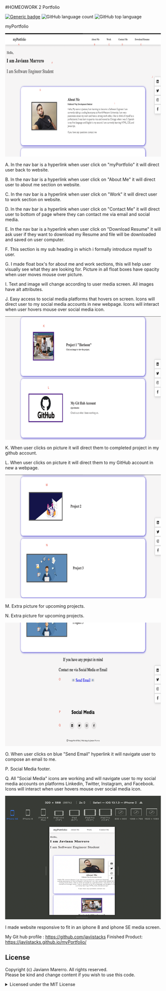 #HOMEOWORK 2 Portfolio

[![Generic badge](https://img.shields.io/badge/license-MIT-<COLOR>.svg)](#license)
![GitHub language count](https://img.shields.io/github/languages/count/javiistacks/myPortfolio)
![GitHub top language](https://img.shields.io/github/languages/top/javiistacks/myPortfolio)




myPortfolio

<img src="./assets/images/readme1.png" width="550" height="400" >

A. In the nav bar is a hyperlink when user click on "myPortfolio" it will direct user back to website.

B. In the nav bar is a hyperlink when user click on "About Me" it will direct user to about me section on website.

C. In the nav bar is a hyperlink when user click on "Work" it will direct user to work section on website.

D. In the nav bar is a hyperlink when user click on "Contact Me" it will direct user to bottom of page where they can contact me via email and social media.

E. In the nav bar is a hyperlink when user click on "Download Resume" it will ask user if they want to download my Resume and file will be downloaded and saved on user computer.

F. This section is my sub heading in which i formally introduce myself to user.

G. I made float box's for about me and work sections, this will help user visually see what they are looking for. Picture in all float boxes have opacity when user moves mouse over picture.

I. Text and image will change according to user media screen. All images have alt attributes.

J. Easy access to social media platforms that hovers on screen. Icons will direct user to my social media accounts in new webpage. Icons will interact when user hovers mouse over social media icon.


<img src="./assets/images/readme2.png" width="550" height="400" >

K. When user clicks on picture it will direct them to completed project in my github account. 

L. When user clicks on picture it will direct them to my GitHub account in new a webpage.

<img src="./assets/images/readme3.png" width="550" height="400" >

M. Extra picture for upcoming projects.

N. Extra picture for upcoming projects.

<img src="./assets/images/readme4.png" width="550" height="400" >

O. When user clicks on blue "Send Email" hyperlink it will navigate user to compose an email to me.

P. Social Media footer.

Q. All "Social Media" icons are working and will navigate user to my social media accounts on platforms Linkedin, Twitter, Instagram, and Facebook. Icons will interact when user hovers mouse over social media icon.

<img src="./assets/images/iphone8.png" width="550" height="400" >

I made website responsive to fit in an iphone 8 and iphone SE media screen.


My Git hub profile : https://github.com/javiistacks
Finished Product: https://javiistacks.github.io/myPortfolio/



## License

Copyright (c) Javiann Marerro. All rights reserved.<br>
Please be kind and change content if you wish to use this code.

<details><summary>Licensed under the MIT License</summary>

Copyright (c) 2021 - present | Javiann Marerro

<blockquote>
Permission is hereby granted, free of charge, to any person obtaining a copy
of this software and associated documentation files (the "Software"), to deal
in the Software without restriction, including without limitation the rights
to use, copy, modify, merge, publish, distribute, sublicense, and/or sell
copies of the Software, and to permit persons to whom the Software is
furnished to do so, subject to the following conditions:

The above copyright notice and this permission notice shall be included in all
copies or substantial portions of the Software.

THE SOFTWARE IS PROVIDED "AS IS", WITHOUT WARRANTY OF ANY KIND, EXPRESS OR
IMPLIED, INCLUDING BUT NOT LIMITED TO THE WARRANTIES OF MERCHANTABILITY,
FITNESS FOR A PARTICULAR PURPOSE AND NONINFRINGEMENT. IN NO EVENT SHALL THE
AUTHORS OR COPYRIGHT HOLDERS BE LIABLE FOR ANY CLAIM, DAMAGES OR OTHER
LIABILITY, WHETHER IN AN ACTION OF CONTRACT, TORT OR OTHERWISE, ARISING FROM,
OUT OF OR IN CONNECTION WITH THE SOFTWARE OR THE USE OR OTHER DEALINGS IN THE
SOFTWARE.
</blockquote>
</details>
